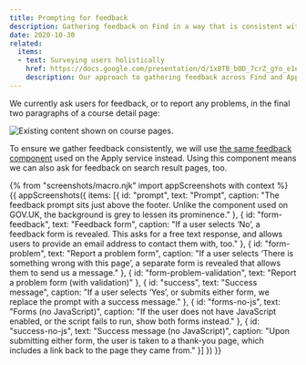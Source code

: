 ```yaml
---
title: Prompting for feedback
description: Gathering feedback on Find in a way that is consistent with Apply.
date: 2020-10-30
related:
  items:
  - text: Surveying users holistically
    href: https://docs.google.com/presentation/d/1x8TB_b0D_7crZ_gYo_e1eJXu_U2tp5z6y3f7tOaHD-A/
    description: Our approach to gathering feedback across Find and Apply services.
---
```


We currently ask users for feedback, or to report any problems, in the final two paragraphs of a course detail page:

![Existing content shown on course pages.](/find-teacher-training/feedback-component/existing-content.png)

To ensure we gather feedback consistently, we will use [the same feedback component](/apply-for-teacher-training/feedback-component/) used on the Apply service instead. Using this component means we can also ask for feedback on search result pages, too.

{% from "screenshots/macro.njk" import appScreenshots with context %}
{{ appScreenshots({
  items: [{
    id: "prompt",
    text: "Prompt",
    caption: "The feedback prompt sits just above the footer. Unlike the component used on GOV.​UK, the background is grey to lessen its prominence."
  }, {
    id: "form-feedback",
    text: "Feedback form",
    caption: "If a user selects ‘No’, a feedback form is revealed. This asks for a free text response, and allows users to provide an email address to contact them with, too."
  }, {
    id: "form-problem",
    text: "Report a problem form",
    caption: "If a user selects ‘There is something wrong with this page’, a separate form is revealed that allows them to send us a message."
  }, {
    id: "form-problem-validation",
    text: "Report a problem form (with validation)"
  }, {
    id: "success",
    text: "Success message",
    caption: "If a user selects ‘Yes’, or submits either form, we replace the prompt with a success message."
  }, {
    id: "forms-no-js",
    text: "Forms (no JavaScript)",
    caption: "If the user does not have JavaScript enabled, or the script fails to run, show both forms instead."
  }, {
    id: "success-no-js",
    text: "Success message (no JavaScript)",
    caption: "Upon submitting either form, the user is taken to a thank-you page, which includes a link back to the page they came from."
  }]
}) }}
